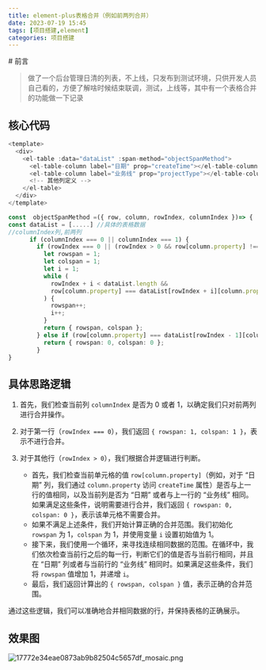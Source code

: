 ```yaml
---
title: element-plus表格合并（例如前两列合并）
date: 2023-07-19 15:45
tags: [项目搭建,element]
categories: 项目搭建
---
```

<meta name="referrer" content="no-referrer" />
# 前言

> 做了一个后台管理日清的列表，不上线，只发布到测试环境，只供开发人员自己看的，方便了解啥时候结束联调，测试，上线等，其中有一个表格合并的功能做一下记录
## 核心代码
```js
<template>
  <div>
    <el-table :data="dataList" :span-method="objectSpanMethod">
      <el-table-column label="日期" prop="createTime"></el-table-column>
      <el-table-column label="业务线" prop="projectType"></el-table-column>
      <!-- 其他列定义 -->
    </el-table>
  </div>
</template>
```
```ts
const  objectSpanMethod =({ row, column, rowIndex, columnIndex })=> {
const dataList = [.....] //具体的表格数据
//columnIndex列,前两列
      if (columnIndex === 0 || columnIndex === 1) {
        if (rowIndex === 0 || (rowIndex > 0 && row[column.property] !==dataList[rowIndex - 1][column.property])) {
          let rowspan = 1;
          let colspan = 1;
          let i = 1;
          while (
            rowIndex + i < dataList.length &&
            row[column.property] === dataList[rowIndex + i][column.property]
          ) {
            rowspan++;
            i++;
          }
          return { rowspan, colspan };
        } else if (row[column.property] === dataList[rowIndex - 1][column.property]) {
          return { rowspan: 0, colspan: 0 };
        }
}
```
## 具体思路逻辑

1.  首先，我们检查当前列 `columnIndex` 是否为 0 或者 1，以确定我们只对前两列进行合并操作。

1.  对于第一行（`rowIndex === 0`），我们返回 `{ rowspan: 1, colspan: 1 }`，表示不进行合并。

1.  对于其他行（`rowIndex > 0`），我们根据合并逻辑进行判断。

    -   首先，我们检查当前单元格的值 `row[column.property]`（例如，对于 “日期” 列，我们通过 `column.property` 访问 `createTime` 属性）是否与上一行的值相同，以及当前列是否为 “日期” 或者与上一行的 “业务线” 相同。如果满足这些条件，说明需要进行合并，我们返回 `{ rowspan: 0, colspan: 0 }`，表示该单元格不需要合并。
    -   如果不满足上述条件，我们开始计算正确的合并范围。我们初始化 `rowspan` 为 1，`colspan` 为 1，并使用变量 `i` 设置初始值为 1。
    -   接下来，我们使用一个循环，来寻找连续相同数据的范围。在循环中，我们依次检查当前行之后的每一行，判断它们的值是否与当前行相同，并且在 “日期” 列或者与当前行的 “业务线” 相同时。如果满足这些条件，我们将 `rowspan` 值增加 1，并递增 `i`。
    -   最后，我们返回计算出的 `{ rowspan, colspan }` 值，表示正确的合并范围。

通过这些逻辑，我们可以准确地合并相同数据的行，并保持表格的正确展示。

## 效果图

![17772e34eae0873ab9b82504c5657df_mosaic.png](https://p9-juejin.byteimg.com/tos-cn-i-k3u1fbpfcp/1afcad0bcd8541a3856a5a023608a345~tplv-k3u1fbpfcp-watermark.image?)


